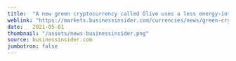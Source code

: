 ```yaml
---
title:  "A new green cryptocurrency called Olive uses a less energy-intensive method of minting new coins."
weblink: "https://markets.businessinsider.com/currencies/news/green-cryptocurrency-Olive-less-energy-intensive-bitcoin-crypto-ethereum-altcoins-2021-4-1030373374"
date:   2021-05-01
thumbnail: "/assets/news-businessinsider.png"
source: businessinsider.com
jumbotron: false
---
```

